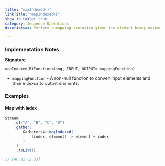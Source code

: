 ```yaml
---
title: "mapIndexed()"
linkTitle: "mapIndexed()"
show_in_table: true
category: Sequence Operations
description: Perform a mapping operation given the element being mapped and its zero-based index

---
```


### Implementation Notes

**Signature**

`mapIndexed(BiFunction<Long, INPUT, OUTPUT> mappingFunction)`

* `mappingFunction` - A non-null function to convert input elements and their indexes to output elements.

### Examples

#### Map with index

```java
Stream
    .of("A", "B", "C", "D")
    .gather(
        Gatherers4j.mapIndexed(
            (index, element) -> element + index
        )
     )
     .toList();

// [A0 B1 C2 D3]
```

